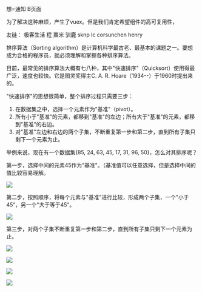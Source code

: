 <!--
 * @Author: yuelin.wang
 * @Date: 2021-10-19 14:17:45
 * @LastEditors: yuelin.wang
 * @LastEditTime: 2021-10-21 14:06:07
 * @Description: 
-->

想=通知 B页面

为了解决这种麻烦，产生了vuex。但是我们肯定希望组件的高可复用性，

友链：
  极客生活
  程
  粟米
  驯鹿
  sknp
  lc
  corsunchen
  henry



排序算法（Sorting algorithm）是计算机科学最古老、最基本的课题之一。要想成为合格的程序员，就必须理解和掌握各种排序算法。

目前，最常见的排序算法大概有七八种，其中"快速排序"（Quicksort）使用得最广泛，速度也较快。它是图灵奖得主C. A. R. Hoare（1934--）于1960时提出来的。

"快速排序"的思想很简单，整个排序过程只需要三步：
1. 在数据集之中，选择一个元素作为"基准"（pivot）。
2. 所有小于"基准"的元素，都移到"基准"的左边；所有大于"基准"的元素，都移到"基准"的右边。
3. 对"基准"左边和右边的两个子集，不断重复第一步和第二步，直到所有子集只剩下一个元素为止。

举例来说，现在有一个数据集{85, 24, 63, 45, 17, 31, 96, 50}，怎么对其排序呢？

第一步，选择中间的元素45作为"基准"。（基准值可以任意选择，但是选择中间的值比较容易理解。

![](https://api2.mubu.com/v3/document_image/83533ad9-f39d-46f4-8145-309bb681e3fa-3807603.jpg)

第二步，按照顺序，将每个元素与"基准"进行比较，形成两个子集，一个"小于45"，另一个"大于等于45"。

![](https://api2.mubu.com/v3/document_image/06f26b2e-5fb6-42e6-ac12-850e5b48da95-3807603.jpg)

第三步，对两个子集不断重复第一步和第二步，直到所有子集只剩下一个元素为止。

![](https://api2.mubu.com/v3/document_image/086fa999-563b-480e-bfd5-60a7a8ad6122-3807603.jpg)

![](https://api2.mubu.com/v3/document_image/456ad4c9-1256-47d8-aff6-8676e986cef9-3807603.jpg)

![](https://api2.mubu.com/v3/document_image/69e94e68-23a4-432a-8c0b-49bb0948043e-3807603.jpg)

![](https://api2.mubu.com/v3/document_image/654e39a0-7522-4252-ac7e-5524da0719a4-3807603.jpg)
